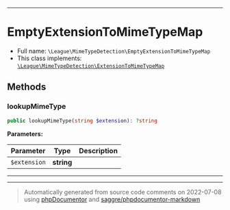 ***

# EmptyExtensionToMimeTypeMap





* Full name: `\League\MimeTypeDetection\EmptyExtensionToMimeTypeMap`
* This class implements:
[`\League\MimeTypeDetection\ExtensionToMimeTypeMap`](./ExtensionToMimeTypeMap.md)




## Methods


### lookupMimeType



```php
public lookupMimeType(string $extension): ?string
```








**Parameters:**

| Parameter | Type | Description |
|-----------|------|-------------|
| `$extension` | **string** |  |




***


***
> Automatically generated from source code comments on 2022-07-08 using [phpDocumentor](http://www.phpdoc.org/) and [saggre/phpdocumentor-markdown](https://github.com/Saggre/phpDocumentor-markdown)
